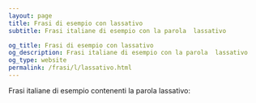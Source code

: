 ```yaml
---
layout: page
title: Frasi di esempio con lassativo 
subtitle: Frasi italiane di esempio con la parola  lassativo

og_title: Frasi di esempio con lassativo 
og_description: Frasi italiane di esempio con la parola  lassativo
og_type: website
permalink: /frasi/l/lassativo.html
---
```


Frasi italiane di esempio contenenti la parola lassativo:


